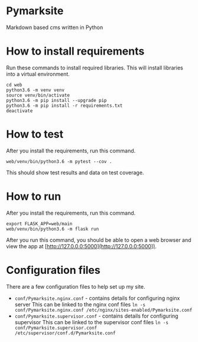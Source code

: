 # Pymarksite
Markdown based cms written in Python

# How to install requirements
Run these commands to install required libraries. This will install libraries into a virtual environment.

```
cd web
python3.6 -m venv venv
source venv/bin/activate
python3.6 -m pip install --upgrade pip
python3.6 -m pip install -r requirements.txt
deactivate
```

# How to test
After you install the requirements, run this command.

```
web/venv/bin/python3.6 -m pytest --cov .
```

This should show test results and data on test coverage.

# How to run
After you install the requirements, run this command.

```
export FLASK_APP=web/main
web/venv/bin/python3.6 -m flask run
```

After you run this command, you should be able to open a web browser and view the app at [http://127.0.0.0:5000](http://127.0.0.0:5000]).

# Configuration files
There are a few configuration files to help set up my site.

- `conf/Pymarksite.nginx.conf` - contains details for configuring nginx server
  This can be linked to the nginx conf files `ln -s conf/Pymarksite.nginx.conf /etc/nginx/sites-enabled/Pymarksite.conf`
- `conf/Pymarksite.supervisor.conf` - contains details for configuring supervisor
  This can be linked to the supervisor conf files `ln -s conf/Pymarksite.supervisor.conf /etc/supervisor/conf.d/Pymarksite.conf`
